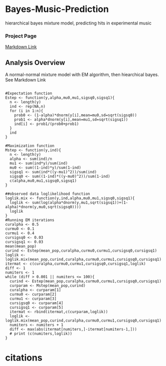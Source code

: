 # Bayes-Music-Prediction
hierarchical bayes mixture model, predicting hits in experimental music

### Project Page

[Markdown Link](https://katjanewilson.github.io/Bayes-Music-Prediction/)

## Analysis Overview

A normal-normal mixture model with EM algorithm, then hiearchical bayes. See Markdown Link

``` {r}

#Expectation function
Estep <- function(y,alpha,mu0,mu1,sigsq0,sigsq1){
  n <- length(y)  
  ind <- rep(NA,n)
  for (i in 1:n){
    prob0 <- (1-alpha)*dnorm(y[i],mean=mu0,sd=sqrt(sigsq0))
    prob1 <- alpha*dnorm(y[i],mean=mu1,sd=sqrt(sigsq1))
    ind[i] <- prob1/(prob0+prob1)
  }
  ind
}

#Maximization function
Mstep <- function(y,ind){
  n <- length(y)
  alpha <- sum(ind)/n
  mu1 <- sum(ind*y)/sum(ind)
  mu0 <- sum((1-ind)*y)/sum(1-ind)
  sigsq1 <- sum(ind*((y-mu1)^2))/sum(ind)
  sigsq0 <- sum((1-ind)*((y-mu0)^2))/sum(1-ind)
  c(alpha,mu0,mu1,sigsq0,sigsq1)
}

##observed data loglikelihood function
loglik.mix <- function(y,ind,alpha,mu0,mu1,sigsq0,sigsq1){
  loglik <- sum(log(alpha*dnorm(y,mu1,sqrt(sigsq1))+(1-alpha)*dnorm(y,mu0,sqrt(sigsq0))))
  loglik
}
#Running EM iterations
curalpha <- 0.5
curmu0 <- 0.1
curmu1 <- 0.4
cursigsq0 <- 0.03
cursigsq1 <- 0.03
mean(mean_pop)
curind <- Estep(mean_pop,curalpha,curmu0,curmu1,cursigsq0,cursigsq1)
loglik <- loglik.mix(mean_pop,curind,curalpha,curmu0,curmu1,cursigsq0,cursigsq1)
itermat <- c(curalpha,curmu0,curmu1,cursigsq0,cursigsq1,loglik)
diff <- 1
numiters <- 1
while (diff > 0.001 || numiters <= 100){
  curind <- Estep(mean_pop,curalpha,curmu0,curmu1,cursigsq0,cursigsq1)
  curparam <- Mstep(mean_pop,curind)
  curalpha <- curparam[1]
  curmu0 <- curparam[2]
  curmu1 <- curparam[3]
  cursigsq0 <- curparam[4]
  cursigsq1 <- curparam[5]
  itermat <- rbind(itermat,c(curparam,loglik))
  loglik <- loglik.mix(mean_pop,curind,curalpha,curmu0,curmu1,cursigsq0,cursigsq1)
  numiters <- numiters + 1
  diff <- max(abs(itermat[numiters,]-itermat[numiters-1,])) 
  # print (c(numiters,loglik))
}

```

# citations
